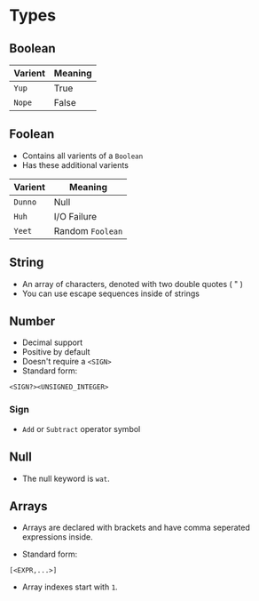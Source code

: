 # Types

## Boolean

| Varient | Meaning |
| ------- | ------- |
| `Yup`   | True    |
| `Nope`  | False   |

## Foolean

- Contains all varients of a `Boolean`
- Has these additional varients

| Varient | Meaning          |
| ------- | ---------------- |
| `Dunno` | Null             |
| `Huh`   | I/O Failure      |
| `Yeet`  | Random `Foolean` |

## String

- An array of characters, denoted with two double quotes ( " )
- You can use escape sequences inside of strings

## Number

- Decimal support
- Positive by default
- Doesn't require a `<SIGN>`
- Standard form:

```redditlang
<SIGN?><UNSIGNED_INTEGER>
```

### Sign

- `Add` or `Subtract` operator symbol

## Null

- The null keyword is `wat`.

## Arrays

- Arrays are declared with brackets and have comma seperated expressions inside.

- Standard form:

```redditlang
[<EXPR,...>]
```

- Array indexes start with `1`.


